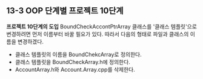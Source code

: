 13-3 OOP 단계별 프로젝트 10단계
---

**프로젝트 10단계의 도입**
BoundCheckAccontPtrArray 클래스를 '클래스 템플릿'으로 변경하려면 먼저 이름부터 바꿀 필요가 있다. 따라서 다음의 형태로 파일과 클래스의 이름을 변경하겠다.

* 클래스 템플릿의 이름을 BoundChekcArray로 정의한다.
* 클래스 템플릿을 BoundCheckArray.h에 정의한다.
* AccountArray.h와 Account.Array.cpp를 삭제한다.